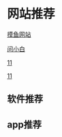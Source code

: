 # 网站推荐

[摸鱼网站](https://poki.com/zh)

[问小白](https://www.wenxiaobai.com/)

<a href="https://hellogithub.com/" >
11</a>

<a href="https://hellogithub.com/" >11</a>

## 软件推荐





## app推荐
